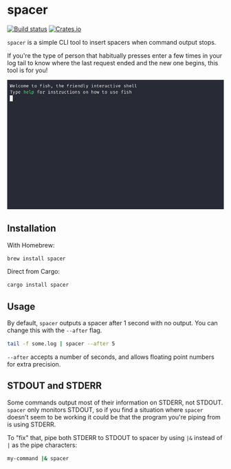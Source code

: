 # spacer

[![Build status](https://github.com/samwho/spacer/workflows/Build/badge.svg)](https://github.com/samwho/spacer/actions)
[![Crates.io](https://img.shields.io/crates/v/spacer.svg)](https://crates.io/crates/spacer)

`spacer` is a simple CLI tool to insert spacers when command output stops.

If you're the type of person that habitually presses enter a few times in your
log tail to know where the last request ended and the new one begins, this tool
is for you!

![](/images/spacer.gif)

## Installation

With Homebrew:

```bash
brew install spacer
```

Direct from Cargo:

```bash
cargo install spacer
```

## Usage

By default, `spacer` outputs a spacer after 1 second with no output. You can
change this with the `--after` flag.

```bash
tail -f some.log | spacer --after 5
```

`--after` accepts a number of seconds, and allows floating point numbers for
extra precision.

## STDOUT and STDERR

Some commands output most of their information on STDERR, not STDOUT. `spacer`
only monitors STDOUT, so if you find a situation where `spacer` doesn't seem
to be working it could be that the program you're piping from is using STDERR.

To "fix" that, pipe both STDERR to STDOUT to spacer by using `|&` instead of 
`|` as the pipe characters:

```bash
my-command |& spacer
```
